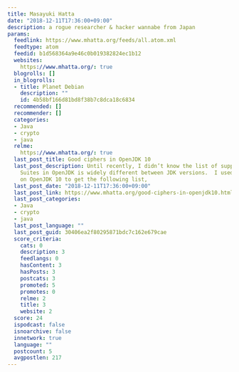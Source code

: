 ```yaml
---
title: Masayuki Hatta
date: "2018-12-11T17:36:00+09:00"
description: a rogue researcher & hacker wannabe from Japan
params:
  feedlink: https://www.mhatta.org/feeds/all.atom.xml
  feedtype: atom
  feedid: b1d568364a9e46c0b019382824ec1b12
  websites:
    https://www.mhatta.org/: true
  blogrolls: []
  in_blogrolls:
  - title: Planet Debian
    description: ""
    id: 4b58bf166d81bd8f38b7c8dca18c6834
  recommended: []
  recommender: []
  categories:
  - Java
  - crypto
  - java
  relme:
    https://www.mhatta.org/: true
  last_post_title: Good ciphers in OpenJDK 10
  last_post_description: Until recently, I didn’t know the list of supported Cipher
    Suites in OpenJDK is widely different between JDK versions.  I used getSupportedCipherSuites()
    on OpenJDK 10 to get the following list,
  last_post_date: "2018-12-11T17:36:00+09:00"
  last_post_link: https://www.mhatta.org/good-ciphers-in-openjdk10.html
  last_post_categories:
  - Java
  - crypto
  - java
  last_post_language: ""
  last_post_guid: 30406ea2f80295871bdc7c162e679cae
  score_criteria:
    cats: 0
    description: 3
    feedlangs: 0
    hasContent: 3
    hasPosts: 3
    postcats: 3
    promoted: 5
    promotes: 0
    relme: 2
    title: 3
    website: 2
  score: 24
  ispodcast: false
  isnoarchive: false
  innetwork: true
  language: ""
  postcount: 5
  avgpostlen: 217
---
```

